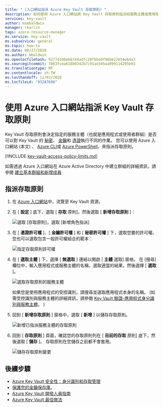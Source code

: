```yaml
---
title: " (入口網站指派 Azure Key Vault 存取原則) "
description: 如何使用 Azure 入口網站將 Key Vault 存取原則指派給服務主體或應用程式身分識別。
services: key-vault
author: msmbaldwin
manager: rkarlin
tags: azure-resource-manager
ms.service: key-vault
ms.subservice: general
ms.topic: how-to
ms.date: 08/27/2020
ms.author: mbaldwin
ms.openlocfilehash: 9277d100eb6744adfc20fbba9f96b822654e64a3
ms.sourcegitcommit: 7863fcea618b0342b7c91ae345aa099114205b03
ms.translationtype: MT
ms.contentlocale: zh-TW
ms.lasthandoff: 11/03/2020
ms.locfileid: "93287698"
---
```

# <a name="assign-a-key-vault-access-policy-using-the-azure-portal"></a>使用 Azure 入口網站指派 Key Vault 存取原則

Key Vault 存取原則會決定指定的服務主體（也就是應用程式或使用者群組）是否可以對 Key Vault 的 [秘密](../secrets/index.yml)、 [金鑰](../keys/index.yml)和 [憑證](../certificates/index.yml)執行不同的作業。 您可以使用 Azure 入口網站 (本文) 、 [Azure CLI](assign-access-policy-cli.md)或 [Azure PowerShell](assign-access-policy-powershell.md)，來指派存取原則。

[!INCLUDE [key-vault-access-policy-limits.md](../../../includes/key-vault-access-policy-limits.md)]

如需透過 Azure 入口網站在 Azure Active Directory 中建立群組的詳細資訊，請參閱 [建立基本群組和新增成員](../../active-directory/fundamentals/active-directory-groups-create-azure-portal.md)

## <a name="assign-an-access-policy"></a>指派存取原則

1.  在 [Azure 入口網站](https://portal.azure.com)中，流覽至 Key Vault 資源。 

1.  在 [ **設定** ] 底下，選取 [ **存取** 原則]，然後選取 [ **新增存取原則** ]：

    ![選取 [存取原則]，選取 [新增角色指派]](../media/authentication/assign-policy-portal-01.png)

1.  在 [ **憑證許可權** ]、[ **金鑰許可權** ] 和 [ **秘密許可權** ] 下，選取您要的許可權。 您也可以選取包含一般許可權組合的範本：

    ![指定存取原則許可權](../media/authentication/assign-policy-portal-02.png)

1. 在 [ **選取主體** ] 下，選擇 [ **無選取** ] 連結以開啟 [ **主體** 選取] 窗格。 在 [搜尋] 欄位中，輸入應用程式或服務主體的名稱，選取適當的結果，然後選擇 [ **選取** ]。

    ![選取存取原則的服務主體](../media/authentication/assign-policy-portal-03.png)

    如果您是使用應用程式的受控識別，請搜尋並選取應用程式本身的名稱。  (如需受控識別與服務主體的詳細資訊，請參閱 [Key Vault 驗證-應用程式身分識別與服務主體](authentication.md#app-identity-and-security-principals)。 ) 
 
1.  回到 [ **新增存取原則** ] 窗格中，選取 [ **新增** ] 以儲存存取原則。

    ![新增已指派服務主體的存取原則](../media/authentication/assign-policy-portal-04.png)

1. 回到 [ **存取原則** ] 頁面，確認您的存取原則列在 [ **目前的存取** 原則] 底下，然後選取 [ **儲存** ]。 存取原則在您儲存之前都不會套用。

    ![儲存存取原則變更](../media/authentication/assign-policy-portal-05.png)


## <a name="next-steps"></a>後續步驟

- [Azure Key Vault 安全性：身分識別和存取管理](overview-security.md#identity-and-access-management)
- [保護您的金鑰保存庫](secure-your-key-vault.md)。
- [Azure Key Vault 開發人員指南](developers-guide.md)
- [Azure Key Vault 最佳做法](best-practices.md)
